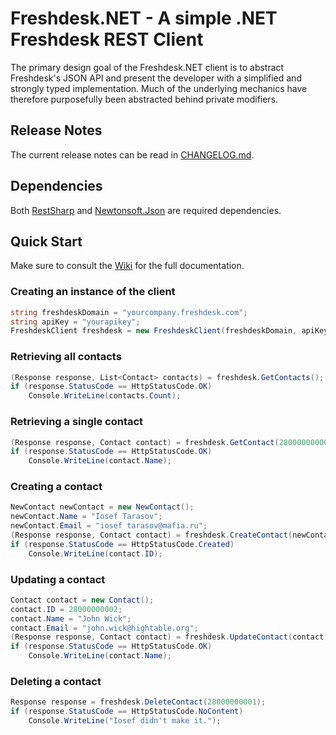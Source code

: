 # Freshdesk.NET - A simple .NET Freshdesk REST Client
The primary design goal of the Freshdesk.NET client is to abstract Freshdesk's JSON API and present the developer with a simplified and strongly typed implementation. Much of the underlying mechanics have therefore purposefully been abstracted behind private modifiers.

## Release Notes
The current release notes can be read in [CHANGELOG.md](https://github.com/jscarle/Freshdesk.NET/blob/master/CHANGELOG.md).

## Dependencies
Both [RestSharp](https://github.com/restsharp/RestSharp) and [Newtonsoft.Json](https://github.com/JamesNK/Newtonsoft.Json) are required dependencies.

## Quick Start
Make sure to consult the [Wiki](https://github.com/jscarle/Freshdesk.NET/wiki) for the full documentation.

### Creating an instance of the client
```csharp
string freshdeskDomain = "yourcompany.freshdesk.com";
string apiKey = "yourapikey";
FreshdeskClient freshdesk = new FreshdeskClient(freshdeskDomain, apiKey, "X");
```

### Retrieving all contacts
```csharp
(Response response, List<Contact> contacts) = freshdesk.GetContacts();
if (response.StatusCode == HttpStatusCode.OK)
    Console.WriteLine(contacts.Count);
```

### Retrieving a single contact
```csharp
(Response response, Contact contact) = freshdesk.GetContact(28000000000);
if (response.StatusCode == HttpStatusCode.OK)
    Console.WriteLine(contact.Name);
```

### Creating a contact
```csharp
NewContact newContact = new NewContact();
newContact.Name = "Iosef Tarasov";
newContact.Email = "iosef tarasov@mafia.ru";
(Response response, Contact contact) = freshdesk.CreateContact(newContact);
if (response.StatusCode == HttpStatusCode.Created)
    Console.WriteLine(contact.ID);
```

### Updating a contact
```csharp
Contact contact = new Contact();
contact.ID = 28000000002;
contact.Name = "John Wick";
contact.Email = "john.wick@hightable.org";
(Response response, Contact contact) = freshdesk.UpdateContact(contact);
if (response.StatusCode == HttpStatusCode.OK)
    Console.WriteLine(contact.Name);
```

### Deleting a contact
```csharp
Response response = freshdesk.DeleteContact(28000000001);
if (response.StatusCode == HttpStatusCode.NoContent)
    Console.WriteLine("Iosef didn't make it.");
```
